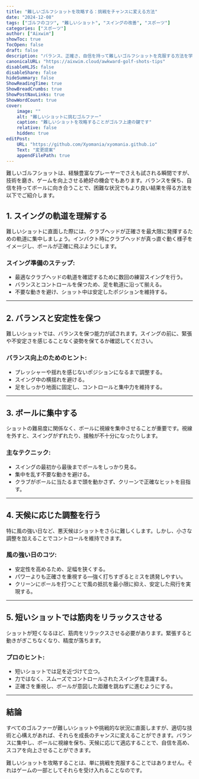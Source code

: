 ```yaml
---
title: "難しいゴルフショットを攻略する：挑戦をチャンスに変える方法"
date: "2024-12-08"
tags: ["ゴルフのコツ", "難しいショット", "スイングの改善", "スポーツ"]
categories: ["スポーツ"]
author: ["Aixwim"]
showToc: true
TocOpen: false
draft: false
description: "バランス、正確さ、自信を持って難しいゴルフショットを克服する方法を学びましょう。悪天候でも成功に導くコツをお届けします。"
canonicalURL: "https://aixwim.cloud/awkward-golf-shots-tips"
disableHLJS: false
disableShare: false
hideSummary: false
ShowReadingTime: true
ShowBreadCrumbs: true
ShowPostNavLinks: true
ShowWordCount: true
cover:
    image: ""
    alt: "難しいショットに挑むゴルファー"
    caption: "難しいショットを攻略することがゴルフ上達の鍵です"
    relative: false
    hidden: true
editPost:
    URL: "https://github.com/Xyomania/xyomania.github.io"
    Text: "変更提案"
    appendFilePath: true
---
```


難しいゴルフショットは、経験豊富なプレーヤーでさえも試される瞬間ですが、技術を磨き、ゲームを向上させる絶好の機会でもあります。バランスを保ち、自信を持ってボールに向き合うことで、困難な状況でもより良い結果を得る方法を以下でご紹介します。

<!--more-->

## 1. スイングの軌道を理解する  

難しいショットに直面した際には、クラブヘッドが正確さを最大限に発揮するための軌道に集中しましょう。インパクト時にクラブヘッドが真っ直ぐ動く様子をイメージし、ボールが正確に飛ぶようにします。  

### スイング準備のステップ:
- 最適なクラブヘッドの軌道を確認するために数回の練習スイングを行う。  
- バランスとコントロールを保つため、足を軌道に沿って揃える。  
- 不要な動きを避け、ショット中は安定したポジションを維持する。  

---

## 2. バランスと安定性を保つ  

難しいショットでは、バランスを保つ能力が試されます。スイングの前に、緊張や不安定さを感じることなく姿勢を保てるか確認してください。  

### バランス向上のためのヒント:  
- プレッシャーや揺れを感じないポジションになるまで調整する。  
- スイング中の横揺れを避ける。  
- 足をしっかり地面に固定し、コントロールと集中力を維持する。  

---

## 3. ボールに集中する  

ショットの難易度に関係なく、ボールに視線を集中させることが重要です。視線を外すと、スイングがずれたり、接触が不十分になったりします。  

### 主なテクニック:  
- スイングの最初から最後までボールをしっかり見る。  
- 集中を乱す不要な動きを避ける。  
- クラブがボールに当たるまで頭を動かさず、クリーンで正確なヒットを目指す。  

---

## 4. 天候に応じた調整を行う  

特に風の強い日など、悪天候はショットをさらに難しくします。しかし、小さな調整を加えることでコントロールを維持できます。  

### 風の強い日のコツ:  
- 安定性を高めるため、足幅を狭くする。  
- パワーよりも正確さを重視する—強く打ちすぎるとミスを誘発しやすい。  
- クリーンにボールを打つことで風の抵抗を最小限に抑え、安定した飛行を実現する。  

---

## 5. 短いショットでは筋肉をリラックスさせる  

ショットが短くなるほど、筋肉をリラックスさせる必要があります。緊張すると動きがぎこちなくなり、精度が落ちます。  

### プロのヒント:  
- 短いショットでは足を近づけて立つ。  
- 力ではなく、スムーズでコントロールされたスイングを意識する。  
- 正確さを重視し、ボールが意図した距離を跳ねずに進むようにする。  

---

## 結論  

すべてのゴルファーが難しいショットや挑戦的な状況に直面しますが、適切な技術と心構えがあれば、それらを成長のチャンスに変えることができます。バランスに集中し、ボールに視線を保ち、天候に応じて適応することで、自信を高め、スコアを向上させることができます。  

難しいショットを攻略することは、単に挑戦を克服することではありません。それはゲームの一部としてそれらを受け入れることなのです。  
